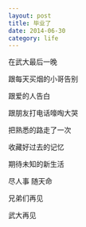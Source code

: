 ```yaml
---
layout: post
title: 毕业了
date: 2014-06-30
category: life
---
```


在武大最后一晚

跟每天买烟的小哥告别

跟爱的人告白

跟朋友打电话嚎啕大哭

把熟悉的路走了一次

收藏好过去的记忆

期待未知的新生活

尽人事 随天命

兄弟们再见

武大再见
